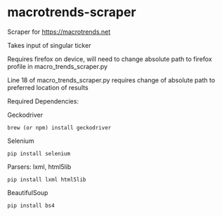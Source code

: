 # macrotrends-scraper
Scraper for https://macrotrends.net

Takes input of singular ticker

Requires firefox on device, will need to change absolute path to firefox profile in macro_trends_scraper.py

Line 18 of macro_trends_scraper.py requires change of absolute path to preferred location of results

Required Dependencies:

Geckodriver

````
brew (or npm) install geckodriver
````

Selenium

````
pip install selenium
````

Parsers: lxml, html5lib

````
pip install lxml html5lib
````
BeautifulSoup

````
pip install bs4
````


